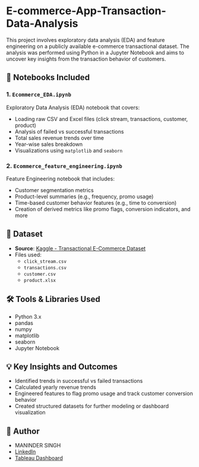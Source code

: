 # E-commerce-App-Transaction-Data-Analysis

This project involves exploratory data analysis (EDA) and feature engineering on a publicly available e-commerce transactional dataset. The analysis was performed using Python in a Jupyter Notebook and aims to uncover key insights from the transaction behavior of customers.

## 📘 Notebooks Included

### 1. `Ecommerce_EDA.ipynb`
Exploratory Data Analysis (EDA) notebook that covers:
- Loading raw CSV and Excel files (click stream, transactions, customer, product)
- Analysis of failed vs successful transactions
- Total sales revenue trends over time
- Year-wise sales breakdown
- Visualizations using `matplotlib` and `seaborn`

### 2. `Ecommerce_feature_engineering.ipynb`
Feature Engineering notebook that includes:
- Customer segmentation metrics
- Product-level summaries (e.g., frequency, promo usage)
- Time-based customer behavior features (e.g., time to conversion)
- Creation of derived metrics like promo flags, conversion indicators, and more

## 📂 Dataset

- **Source**: [Kaggle - Transactional E-Commerce Dataset](https://www.kaggle.com/datasets/bytadit/transactional-ecommerce)
- Files used:
  - `click_stream.csv`
  - `transactions.csv`
  - `customer.csv`
  - `product.xlsx`

## 🛠 Tools & Libraries Used

- Python 3.x
- pandas
- numpy
- matplotlib
- seaborn
- Jupyter Notebook

## 💡 Key Insights and Outcomes

- Identified trends in successful vs failed transactions
- Calculated yearly revenue trends
- Engineered features to flag promo usage and track customer conversion behavior
- Created structured datasets for further modeling or dashboard visualization

## 👤 Author

- MANINDER SINGH
- [LinkedIn](https://www.linkedin.com/in/maninder-singh-ds/)
- [Tableau Dashboard](https://public.tableau.com/app/profile/maninder.singh5936/viz/E-CommerceSalesAnalysisDashboard_17463423204830/Dashboard1)
